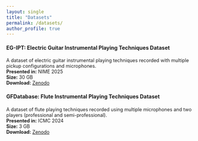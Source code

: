 ```yaml
---
layout: single
title: "Datasets"
permalink: /datasets/
author_profile: true
---
```


<h4>EG-IPT: Electric Guitar Instrumental Playing Techniques Dataset</h4>

<p style="font-size: 90%;">
A dataset of electric guitar instrumental playing techniques recorded with multiple pickup configurations and microphones.<br>
<b>Presented in:</b> NIME 2025<br>
<b>Size:</b> 30 GB<br>
<b>Download:</b> <a href="https://doi.org/10.5281/zenodo.15205644" target="_blank">Zenodo</a>
</p>

<h4>GFDatabase: Flute Instrumental Playing Techniques Dataset</h4>

<p style="font-size: 90%;">
A dataset of flute playing techniques recorded using multiple microphones and two players (professional and semi-professional).<br>
<b>Presented in:</b> ICMC 2024<br>
<b>Size:</b> 3 GB<br>
<b>Download:</b> <a href="https://doi.org/10.5281/zenodo.14712391" target="_blank">Zenodo</a>
</p>

<!-- ## EG-IPT: Electric Guitar Instrumental Playing Techniques Dataset
A dataset of electric guitar instrumental playing techniques recorded with multiple pickup configurations and multiple microphones.

- **Access**: [Download from Zenodo](https://doi.org/10.5281/zenodo.15205644)
- **Presented in**: NIME 2025
- **Size**: 30 GB
- **Use case**: Real-time IPT classification model training.

---

## GFDatabase: Flute Instrumental Playing Techniques Dataset
A dataset of flute playing techniques recorded using multiple microphones and two players (professional and semi-professional).

- **Access**: [Download from Zenodo](https://doi.org/10.5281/zenodo.14712391)
- **Presented in**: ICMC 2024
- **Size**: 3 GB
- **Use case**: Real-time IPT classification model training. -->